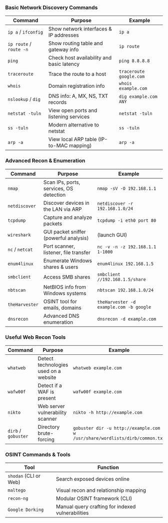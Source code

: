 ### **Basic Network Discovery Commands**

| Command                 | Purpose                                   | Example                 |
| ----------------------- | ----------------------------------------- | ----------------------- |
| `ip a` / `ifconfig`     | Show network interfaces & IP addresses    | `ip a`                  |
| `ip route` / `route -n` | Show routing table and gateway info       | `ip route`              |
| `ping`                  | Check host availability and basic latency | `ping 8.8.8.8`          |
| `traceroute`            | Trace the route to a host                 | `traceroute google.com` |
| `whois`                 | Domain registration info                  | `whois example.com`     |
| `nslookup` / `dig`      | DNS info: A, MX, NS, TXT records          | `dig example.com ANY`   |
| `netstat -tuln`         | View open ports and listening services    | `netstat -tuln`         |
| `ss -tuln`              | Modern alternative to netstat             | `ss -tuln`              |
| `arp -a`                | View local ARP table (IP-to-MAC mapping)  | `arp -a`                |



### **Advanced Recon & Enumeration**

| Command         | Purpose                                 | Example                                 |
| --------------- | --------------------------------------- | --------------------------------------- |
| `nmap`          | Scan IPs, ports, services, OS detection | `nmap -sV -O 192.168.1.1`               |
| `netdiscover`   | Discover devices in the LAN via ARP     | `netdiscover -r 192.168.1.0/24`         |
| `tcpdump`       | Capture and analyze packets             | `tcpdump -i eth0 port 80`               |
| `wireshark`     | GUI packet sniffer (powerful analysis)  | (launch GUI)                            |
| `nc` / `netcat` | Port scanner, listener, file transfer   | `nc -v -n -z 192.168.1.1 1-1000`        |
| `enum4linux`    | Enumerate Windows shares & users        | `enum4linux 192.168.1.5`                |
| `smbclient`     | Access SMB shares                       | `smbclient //192.168.1.5/share`         |
| `nbtscan`       | NetBIOS info from Windows systems       | `nbtscan 192.168.1.0/24`                |
| `theHarvester`  | OSINT tool for emails, domains          | `theHarvester -d example.com -b google` |
| `dnsrecon`      | Advanced DNS enumeration                | `dnsrecon -d example.com`               |



### **Useful Web Recon Tools**

| Command             | Purpose                               | Example                                                                      |
| ------------------- | ------------------------------------- | ---------------------------------------------------------------------------- |
| `whatweb`           | Detect technologies used on a website | `whatweb example.com`                                                        |
| `wafw00f`           | Detect if a WAF is present            | `wafw00f example.com`                                                        |
| `nikto`             | Web server vulnerability scanner      | `nikto -h http://example.com`                                                |
| `dirb` / `gobuster` | Directory brute-forcing               | `gobuster dir -u http://example.com -w /usr/share/wordlists/dirb/common.txt` |



###  **OSINT Commands & Tools**

| Tool                  | Function                                          |
| --------------------- | ------------------------------------------------- |
| `shodan` (CLI or Web) | Search exposed devices online                     |
| `maltego`             | Visual recon and relationship mapping             |
| `recon-ng`            | Modular OSINT framework (CLI)                     |
| `Google Dorking`      | Manual query crafting for indexed vulnerabilities |
